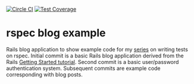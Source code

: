 [![Circle CI](https://circleci.com/gh/schneidmaster/rspec-blog-example.svg?style=svg)](https://circleci.com/gh/schneidmaster/rspec-blog-example)
[![Test Coverage](https://codeclimate.com/github/schneidmaster/rspec-blog-example/badges/coverage.svg)](https://codeclimate.com/github/schneidmaster/rspec-blog-example/coverage)

# rspec blog example

Rails blog application to show example code for my [series](https://schneid.io/blog/writing-tests-for-rails-introduction) on writing tests on rspec. Initial commit is a basic Rails blog application derived from the Rails [Getting Started tutorial](http://guides.rubyonrails.org/getting_started.html). Second commit is a basic user/password authentication system. Subsequent commits are example code corresponding with blog posts.
